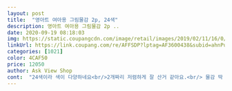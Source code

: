 ```yaml
---
layout: post 
title:  "영아트 여아용 그림물감 2p, 24색" 
description: 영아트 여아용 그림물감 2p ..
date: 2020-09-19 08:18:03 
img: https://static.coupangcdn.com/image/retail/images/2019/02/11/16/0/5a3e28e7-c7b2-44e4-8ba0-4109df0b6b42.jpg 
linkUrl: https://link.coupang.com/re/AFFSDP?lptag=AF3600438&subid=ahnPublicAsk&pageKey=184634968&itemId=528384311&vendorItemId=4374696064&traceid=V0-113-bc7cf025451e0282 
categories: [1021] 
color: 4CAF50 
price: 12050 
author: Ask View Shop 
cont:  "24색이라 색이 다양하네요<br/>2개짜리 저렴하게 잘 산거 같아요.<br/> 물감 딱 떨어지고 바로 다음날 새벽에 받으니 참 좋네요ㅎㅎ<br/>2세트라 넉넉하게 쓸거 같고 많이 쓰는 색은 용량이 큰 단품으로 사주려고요<br/>6ml씩 들어있고요 발색력 좋아요<br/>뚜껑을 파레트처럼 사용하게 되어 있는 상품이라 좋네요!<br/>발색도 잘 나오고 코로나 때문에 내내 집에 있는데 2박스라 여유있게 그림 그리기 할수 있을것 같아요.<br/><br/>색깔 많고 또 색깔이름이 적혀 있어서 아이에게 알려주기 좋아요.<br/><br/>아직 초등학교 입학전이라 미술용품을 풀세트로 갖추지 않았는데.<br/>.<br/> 파레트 겸용 뚜껑이 있어서 굿!!<br/>유치원 온라인 수업 준비물이라 급하게 주문했어요<br/>" 
---
```

